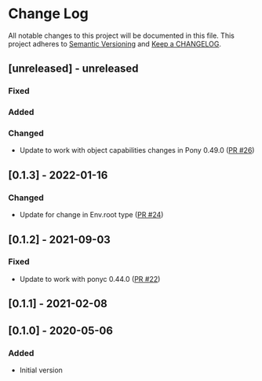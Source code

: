 # Change Log

All notable changes to this project will be documented in this file. This project adheres to [Semantic Versioning](http://semver.org/) and [Keep a CHANGELOG](http://keepachangelog.com/).

## [unreleased] - unreleased

### Fixed


### Added


### Changed

- Update to work with object capabilities changes in Pony 0.49.0 ([PR #26](https://github.com/ponylang/peg/pull/26))

## [0.1.3] - 2022-01-16

### Changed

- Update for change in Env.root type ([PR #24](https://github.com/ponylang/peg/pull/24))

## [0.1.2] - 2021-09-03

### Fixed

- Update to work with ponyc 0.44.0 ([PR #22](https://github.com/ponylang/peg/pull/22))

## [0.1.1] - 2021-02-08

## [0.1.0] - 2020-05-06

### Added

- Initial version

